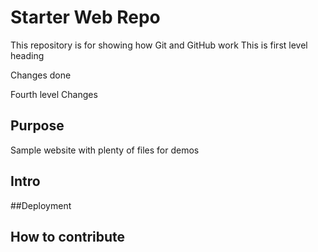 # Starter Web Repo

This repository is for showing how Git and GitHub work This is first level heading

Changes
done

Fourth level Changes

## Purpose

Sample website with plenty of files for demos
## Intro

##Deployment

## How to contribute
